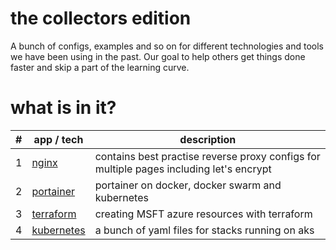 # the collectors edition
A bunch of configs, examples and so on for different technologies and tools we have been using in the past. Our goal to help others get things done faster and skip a part of the learning curve.

# what is in it?

| # | app / tech  | description  |
|---|---|---|
| 1 | [nginx](001-nginx) | contains best practise reverse proxy configs for multiple pages including let's encrypt |
| 2 | [portainer](002-portainer) | portainer on docker, docker swarm and kubernetes |
| 3 | [terraform](003-terraform) | creating MSFT azure resources with terraform |
| 4 | [kubernetes](004-kubernetes) | a bunch of yaml files for stacks running on aks |